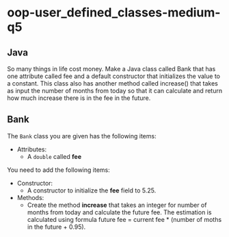 # oop-user_defined_classes-medium-q5

## Java

So many things in life cost money. Make a Java class called Bank that has one attribute 
called fee and a default constructor that initializes the value to a constant. This class 
also has another method called increase() that takes as input the number of months 
from today so that it can calculate and return how much increase there is in the fee in the 
future.




## Bank

The `Bank` class you are given has the following items:

- Attributes:
    - A `double` called **fee**

You need to add the following items:
- Constructor:
  - A constructor to initialize the **fee** field to 5.25.
- Methods:
    - Create the method **increase** that takes an integer for number of months from today
  and calculate the future fee. The estimation is calculated using formula
  future fee = current fee * (number of moths in the future + 0.95).